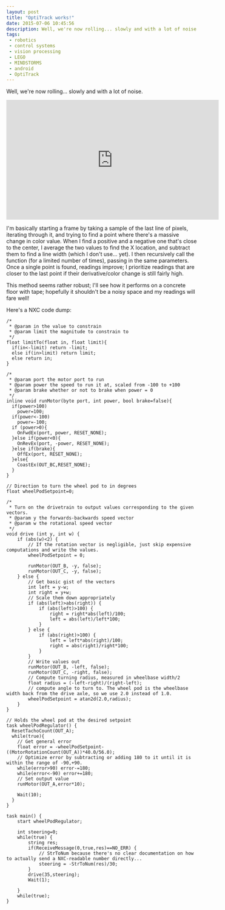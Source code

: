 ```yaml
---
layout: post
title: "OptiTrack works!"
date: 2015-07-06 10:45:56
description: Well, we're now rolling... slowly and with a lot of noise. <iframe width="560" height="315" src="https://www.youtube.com/embed/7CqhziY8g_o" frameborder="0" allowfullscreen></iframe>
tags:
 - robotics
 - control systems
 - vision processing
 - LEGO
 - MINDSTORMS
 - android
 - OptiTrack
---
```


Well, we're now rolling... slowly and with a lot of noise.

<iframe width="560" height="315" src="https://www.youtube.com/embed/7CqhziY8g_o" frameborder="0" allowfullscreen></iframe>

I'm basically starting a frame by taking a sample of the last line of pixels, iterating through it, and trying to find a point where there's a massive change in color value. When I find a positive and a negative one that's close to the center, I average the two values to find the X location, and subtract them to find a line width (which I don't use... yet). I then recursively call the function (for a limited number of times), passing in the same parameters. Once a single point is found, readings improve; I prioritize readings that are closer to the last point if their derivative/color change is still fairly high.

This method seems rather robust; I'll see how it performs on a concrete floor with tape; hopefully it shouldn't be a noisy space and my readings will fare well!

Here's a NXC code dump:

    /*
     * @param in the value to constrain
     * @param limit the magnitude to constrain to
     */
    float limitTo(float in, float limit){
      if(in<-limit) return -limit;
      else if(in>limit) return limit;
      else return in;
    }

    /*
     * @param port the motor port to run
     * @param power the speed to run it at, scaled from -100 to +100
     * @param brake whether or not to brake when power = 0
     */
    inline void runMotor(byte port, int power, bool brake=false){
      if(power>100)
        power=100;
      if(power<-100)
        power=-100;
      if (power>0){
        OnFwdEx(port, power, RESET_NONE);
      }else if(power<0){
        OnRevEx(port, -power, RESET_NONE);
      }else if(brake){
        OffEx(port, RESET_NONE);
      }else{
        CoastEx(OUT_BC,RESET_NONE);
      }
    }

    // Direction to turn the wheel pod to in degrees
    float wheelPodSetpoint=0;

    /*
     * Turn on the drivetrain to output values corresponding to the given vectors.
     * @param y the forwards-backwards speed vector
     * @param w the rotational speed vector
     */
    void drive (int y, int w) {
        if (abs(w)<2) {
            // If the rotation vector is negligible, just skip expensive computations and write the values.
            wheelPodSetpoint = 0;
            
            runMotor(OUT_B, -y, false);
            runMotor(OUT_C, -y, false);
        } else {
            // Get basic gist of the vectors
            int left = y-w;
            int right = y+w;
            // Scale them down appropriately
            if (abs(left)>abs(right)) {
                if (abs(left)>100) {
                    right = right*abs(left)/100;
                    left = abs(left)/left*100;
                }
            } else {
                if (abs(right)>100) {
                    left = left*abs(right)/100;
                    right = abs(right)/right*100;
                }
            }
            // Write values out
            runMotor(OUT_B, -left, false);
            runMotor(OUT_C, -right, false);
            // Compute turning radius, measured in wheelbase width/2
            float radius = (-left-right)/(right-left); 
            // compute angle to turn to. The wheel pod is the wheelbase width back from the drive axle, so we use 2.0 instead of 1.0.
            wheelPodSetpoint = atan2d(2.0,radius);
        }
    }

    // Holds the wheel pod at the desired setpoint
    task wheelPodRegulator() {
      ResetTachoCount(OUT_A);
      while(true){
        // Get general error
        float error = -wheelPodSetpoint-((MotorRotationCount(OUT_A))*40.0/56.0);
        // Optimize error by subtracting or adding 180 to it until it is within the range of -90,+90.
        while(error>90) error-=180;
        while(error<-90) error+=180;
        // Set output value
        runMotor(OUT_A,error*10);

        Wait(10);
      }
    }

    task main() {
        start wheelPodRegulator;

        int steering=0;
        while(true) {
            string res;
            if(ReceiveMessage(0,true,res)==NO_ERR) {
                // StrToNum because there's no clear documentation on how to actually send a NXC-readable number directly...
                steering = -StrToNum(res)/30;
            }
            drive(35,steering);
            Wait(1);

        }
        while(true);
    }